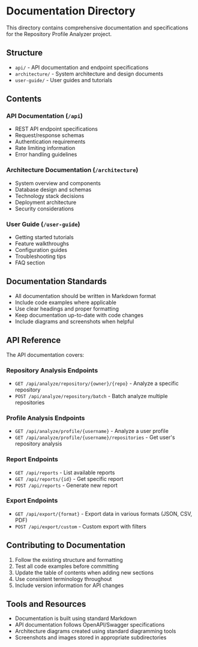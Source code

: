 # Documentation Directory

This directory contains comprehensive documentation and specifications for the Repository Profile Analyzer project.

## Structure

- `api/` - API documentation and endpoint specifications
- `architecture/` - System architecture and design documents
- `user-guide/` - User guides and tutorials

## Contents

### API Documentation (`/api`)
- REST API endpoint specifications
- Request/response schemas
- Authentication requirements
- Rate limiting information
- Error handling guidelines

### Architecture Documentation (`/architecture`)
- System overview and components
- Database design and schemas
- Technology stack decisions
- Deployment architecture
- Security considerations

### User Guide (`/user-guide`)
- Getting started tutorials
- Feature walkthroughs
- Configuration guides
- Troubleshooting tips
- FAQ section

## Documentation Standards

- All documentation should be written in Markdown format
- Include code examples where applicable
- Use clear headings and proper formatting
- Keep documentation up-to-date with code changes
- Include diagrams and screenshots when helpful

## API Reference

The API documentation covers:

### Repository Analysis Endpoints
- `GET /api/analyze/repository/{owner}/{repo}` - Analyze a specific repository
- `POST /api/analyze/repository/batch` - Batch analyze multiple repositories

### Profile Analysis Endpoints  
- `GET /api/analyze/profile/{username}` - Analyze a user profile
- `GET /api/analyze/profile/{username}/repositories` - Get user's repository analysis

### Report Endpoints
- `GET /api/reports` - List available reports
- `GET /api/reports/{id}` - Get specific report
- `POST /api/reports` - Generate new report

### Export Endpoints
- `GET /api/export/{format}` - Export data in various formats (JSON, CSV, PDF)
- `POST /api/export/custom` - Custom export with filters

## Contributing to Documentation

1. Follow the existing structure and formatting
2. Test all code examples before committing
3. Update the table of contents when adding new sections
4. Use consistent terminology throughout
5. Include version information for API changes

## Tools and Resources

- Documentation is built using standard Markdown
- API documentation follows OpenAPI/Swagger specifications
- Architecture diagrams created using standard diagramming tools
- Screenshots and images stored in appropriate subdirectories
